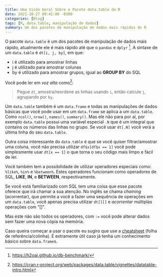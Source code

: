 ```yaml
---
title: Uma Visão Geral Sobre o Pacote data.table do R
date: 2021-10-27 09:41:00 -0300
categories: [Blog]
tags: [R, data.table, manipulação de dados]
summary: Um dos pacotes de manipulação de dados mais rápidos do R
---
```


O pacote `data.table` é um dos pacotes de manipulação de dados mais rápido, atualmente ele é mais rápido até que o `pandas` e `dplyr` [^1]. A sintaxe de um `data.table` é `dt[i, j, by]`, em que:

- i é utilizado para amostrar linhas
- j é utilizado para amostrar colunas
- by é utilizado para amostrar grupos, igual ao **GROUP BY** do SQL

Você pode ler em _voz alta_ como[^2]:

>Pegue `dt`, amostra/reordene as linhas usando `i`, então calcule `j`, agrupando por `by`.

Um `data.table` também é um `data.frame` e todas as manipulações de dados básicas que você pode usar em um `data.frame` se aplica a um `data.table`. Como `ncol()`, `nrow()`, `names()`, `summary()`. Mas ele não para por aí, por exemplo `data.table` possui uma variável especial `.N` que é um integral que contains os números das linhas no grupo. Se você usar `dt[.N]` você verá a última linha do seu `data.table`.

Outra coisa interessante do `data.table` é que se você quiser filtrar/amostrar uma coluna, você não precisa utilizar `df$x[df$x == 1]` você pode simplesmente usar `dt[x == 1]` o que torna o seu código mais limpo e fácil de ler.

Você também tem a possibilidade de utilizar operadores especiais como: `%like%`, `%in%` e `%between%`. Estes operadores funcionam como operadores de SQL, **LIKE**, **IN**, e **BETWEEN**, respectivamente.

Se você está familiarizado com SQL tem uma coisa que esse pacote oferece que irá chamar a sua atenção. No inglês se chama _chaining_ (acorrentar), que permite a você a fazer uma sequência de operações em um `data.table`, você apenas precisa utilizar `dt[][]` e _acorrentar_ múltiplas operações com "[]".

Mas este não são todos os operadores, com `:=` você pode alterar dados sem fazer uma nova cópia na memória.

Caso queira começar a usar o pacote eu sugiro que use a [cheatsheet](https://raw.githubusercontent.com/rstudio/cheatsheets/master/datatable.pdf) (folha de referência/colinha). É extramente útil caso já tenha um conhecimento básico sobre `data.frame`s.

[^1]: https://h2oai.github.io/db-benchmark/
[^2]: https://cran.r-project.org/web/packages/data.table/vignettes/datatable-intro.html
